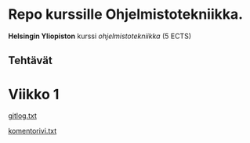 # Repo kurssille Ohjelmistotekniikka.

**Helsingin Yliopiston** kurssi *ohjelmistotekniikka* (5 ECTS)

## Tehtävät

# Viikko 1

[gitlog.txt](/laskarit/viikko1/gitlog.txt)

[komentorivi.txt](/laskarit/viikko1/komentorivi.txt)
